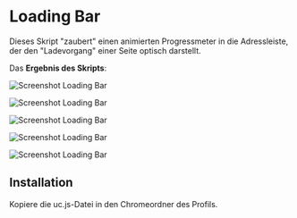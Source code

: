 # Loading Bar
Dieses Skript "zaubert" einen animierten Progressmeter in die Adressleiste, der den "Ladevorgang" einer Seite optisch darstellt.

Das **Ergebnis des Skripts**:

![Screenshot Loading Bar](https://github.com/Endor8/userChrome.js/raw/master/loadingbar/scr_loadingbar.png)

![Screenshot Loading Bar](https://github.com/Endor8/userChrome.js/raw/master/loadingbar/scr_loadingbar6.png)

![Screenshot Loading Bar](https://github.com/Endor8/userChrome.js/raw/master/loadingbar/scr_loadingbar4.png)

![Screenshot Loading Bar](https://github.com/Endor8/userChrome.js/raw/master/loadingbar/scr_loadingbar5.png)

![Screenshot Loading Bar](https://github.com/Endor8/userChrome.js/raw/master/loadingbar/scr_loadingbar3.png)


## Installation
Kopiere die uc.js-Datei in den Chromeordner des Profils.

